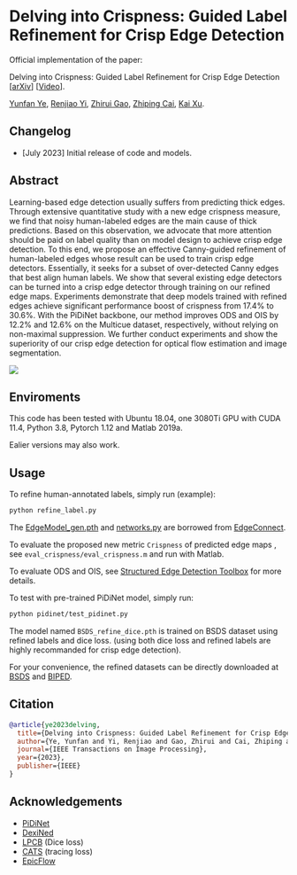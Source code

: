 # Delving into Crispness: Guided Label Refinement for Crisp Edge Detection

Official implementation of the paper:

Delving into Crispness: Guided Label Refinement for Crisp Edge Detection
[[arXiv](https://arxiv.org/abs/2306.15172)] [[Video](https://www.bilibili.com/video/BV1rj411S7WK)].

[Yunfan Ye](https://yunfan1202.github.io), 
[Renjiao Yi](https://renjiaoyi.github.io/), 
[Zhirui Gao](), 
[Zhiping Cai](), 
[Kai Xu](http://kevinkaixu.net/index.html).

## Changelog 

* [July 2023] Initial release of code and models.


## Abstract

Learning-based edge detection usually suffers from predicting thick edges. Through extensive quantitative study with a new edge crispness measure, we find that noisy human-labeled edges are the main cause of thick predictions. Based on this observation, we advocate that more attention should be paid on label quality than on model design to achieve crisp edge detection. To this end, we propose an effective Canny-guided refinement of human-labeled edges whose result can be used to train crisp edge detectors. Essentially, it seeks for a subset of over-detected Canny edges that best align human labels. We show that several existing edge detectors can be turned into a crisp edge detector through training on our refined edge maps. Experiments demonstrate that deep models trained with refined edges achieve significant performance boost of crispness from 17.4% to 30.6%. With the PiDiNet backbone, our method improves ODS and OIS by 12.2% and 12.6% on the Multicue dataset, respectively, without relying on non-maximal suppression. We further conduct experiments and show the superiority of our crisp edge detection for optical flow estimation and image segmentation.

![](./figures/teaser.png)

## Enviroments
This code has been tested with Ubuntu 18.04, one 3080Ti GPU with CUDA 11.4, Python 3.8, Pytorch 1.12 and Matlab 2019a.

Ealier versions may also work.

## Usage

To refine human-annotated labels, simply run (example):
```bash
python refine_label.py
```
The [EdgeModel_gen.pth](https://drive.google.com/drive/folders/1KyXz4W4SAvfsGh3NJ7XgdOv5t46o-8aa) and [networks.py](https://github.com/knazeri/edge-connect/blob/master/src/networks.py) are borrowed from [EdgeConnect](https://github.com/knazeri/edge-connect).

To evaluate the proposed new metric `Crispness` of predicted edge maps , see `eval_crispness/eval_crispness.m` and run with Matlab.

To evaluate ODS and OIS, see [Structured Edge Detection Toolbox](https://github.com/pdollar/edges) for more details.

To test with pre-trained PiDiNet model, simply run:
```bash
python pidinet/test_pidinet.py
```
The model named `BSDS_refine_dice.pth` is trained on BSDS dataset using refined labels and dice loss.
(using both dice loss and refined labels are highly recommanded for crisp edge detection).

For your convenience, the refined datasets can be directly downloaded at [BSDS](https://github.com/yunfan1202/Delving-into-Crispness/releases/download/datasets/BSDS_refine.zip) and [BIPED](https://github.com/yunfan1202/Delving-into-Crispness/releases/download/datasets/BIPED_refine.zip).

## Citation
```bibtex
@article{ye2023delving,
  title={Delving into Crispness: Guided Label Refinement for Crisp Edge Detection},
  author={Ye, Yunfan and Yi, Renjiao and Gao, Zhirui and Cai, Zhiping and Xu, Kai},
  journal={IEEE Transactions on Image Processing},
  year={2023},
  publisher={IEEE}
}
```

## Acknowledgements

- [PiDiNet](https://github.com/hellozhuo/pidinet)
- [DexiNed](https://github.com/xavysp/DexiNed)
- [LPCB](https://arxiv.org/abs/1807.10097) (Dice loss)
- [CATS](https://github.com/WHUHLX/CATS) (tracing loss)
- [EpicFlow](http://lear.inrialpes.fr/src/epicflow/)
